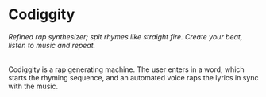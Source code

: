 # Codiggity 
###### Refined rap synthesizer; spit rhymes like straight fire. Create your beat, listen to music and repeat.

Codiggity is a rap generating machine. The user enters in a word, which starts the rhyming sequence, and an automated voice raps the lyrics in sync with the music.



